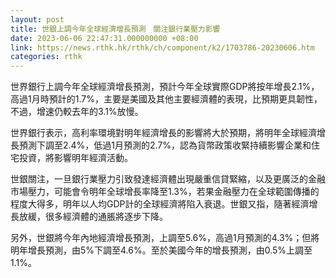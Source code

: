 ```yaml
---
layout: post
title: 世銀上調今年全球經濟增長預測　關注銀行業壓力影響
date: 2023-06-06 22:47:31.000000000 +08:00
link: https://news.rthk.hk/rthk/ch/component/k2/1703786-20230606.htm
categories: rthk
---
```


世界銀行上調今年全球經濟增長預測，預計今年全球實際GDP將按年增長2.1%，高過1月時預計的1.7%，主要是美國及其他主要經濟體的表現，比預期更具韌性，不過，增速仍較去年的3.1%放慢。

世界銀行表示，高利率環境對明年經濟增長的影響將大於預期，將明年全球經濟增長預測下調至2.4%，低過1月預測的2.7%，認為貨幣政策收緊持續影響企業和住宅投資，將影響明年經濟活動。

世銀關注，一旦銀行業壓力引致發達經濟體出現嚴重信貸緊縮，以及更廣泛的金融市場壓力，可能會令明年全球增長率降至1.3%，若果金融壓力在全球範圍傳播的程度大得多，明年以人均GDP計的全球經濟將陷入衰退。世銀又指，隨著經濟增長放緩，很多經濟體的通脹將逐步下降。

另外，世銀將今年內地經濟增長預測，上調至5.6%，高過1月預測的4.3%；但將明年增長預測，由5%下調至4.6%。至於美國今年的增長預測，由0.5%上調至1.1%。
